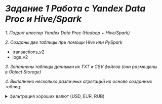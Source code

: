 # *Задание 1 Работа с Yandex Data Proc и Hive/Spark*
*1. Поднят кластер Yandex Data Proc (Hadoop + Hive/Spark)*

*2. Созданы две таблицы при помощи Hive или PySpark*
* transactions_v2
* logs_v2

*3. Заполнены таблицы данными их TXT и CSV файлов (они размещены в Object Storage)*

*4. Выполнено несколько различных агрегаций на основе созданных таблиц:*

<details>
<summary> фильтрация хороших валют (USD, EUR, RUB) </summary>
<details>
* фильтрация хороших валют (USD, EUR, RUB), подсчет суммарной суммы транзакций по каждой валюте
* подсчет количества мошеннических (is_fraud = 1) и нормальных (is_fraud = 0) транзакций, суммарной суммы и среднего чека
* группировка по датам и вычислениям ежедневного количества транзакций, суммарного объема и среднего *amount*
* использование временных функций (например, извлечение дня/месяца из *transaction_date*) и анализ транзакций по временным интервалам
* join с таблицей logs_v2 по transaction_id, чтобы подсчитать количество логов на одну транзакицию, выделить самые частые категории и т.д.

# *Задание 2 Работа с ClickHouse*
*1. Поднята систему ClickHouse*

*2. Созданы таблицы:*
* orders
* order_items

*3. Заполнены данными из TXT и CSV файлов (они размещены в Object Storage)*

*4. Выполнено несколько агрегаций на основе созданных таблиц:*
* группировка по payment_status: подсчитываем количество заказов, сумму (total_amount), среднюю стоимость заказа
* join с order_items: подсчитать общее количество товаров, общую сумму, среднюю цену за продукт
* статистика по датам (количество заказов и их суммарная стоимость за каждый день)
* выделение "самых активных" пользователей (по сумме или по количеству заказов)

# *Задание 3 Визуализация в DataLens*

*С помощью Yandex DataLens построены дашборды:*
* динамика суммарных транзакций по датам
* диаграмма по распределению валют
* диаграмма по количеству заказов
* настроены фильтры (отбор по датам, пользователям, статусам)

# *Задание 4 Реплика данных*

*Настроена репликация данных из DataProc (Hive/Spark) в ClickHouse при помощи Airflow:*
* создан DAG, который периодически или по запросу выгружает результаты из Hive (или HDFS) и загружаны в ClickHouse
* DAG корректно отрабатывает и данные появляются в нужной таблице ClickHouse
